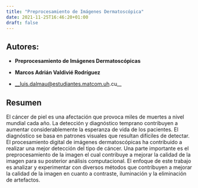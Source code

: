 ```yaml
---
title: "Preprocesamiento de Imágenes Dermatoscópica"
date: 2021-11-25T16:46:20+01:00
draft: false
---
```


## Autores:

* __Preprocesamiento de Imágenes Dermatoscópicas__

* __Marcos Adrián Valdivié Rodrı́guez__

* __luis.dalmau@estudiantes.matcom.uh.cu__

## Resumen
El cáncer de piel es una afectación que provoca miles de muertes a nivel mundial cada año. La detección y diagnóstico temprano contribuyen a aumentar considerablemente la esperanza de vida de los pacientes. El diagnóstico se basa en patrones visuales que resultan difı́ciles de detectar. El procesamiento digital de imágenes dermatoscópicas ha contribuido a realizar una mejor detección del tipo de cáncer. Una parte importante es el preprocesamiento de la imagen el cual contribuye a mejorar la calidad de la imagen para su posterior análisis computacional. El enfoque de este trabajo es analizar y experimentar con diversos métodos que contribuyen a mejorar la calidad de la imagen en cuanto a contraste, iluminación y la eliminación de artefactos. 